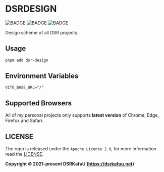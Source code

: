 # DSRDESIGN

![BADGE](https://img.shields.io/npm/v/dsr-design)
![BADGE](https://img.shields.io/npm/dm/dsr-design)
![BADGE](https://img.shields.io/npm/l/dsr-design)

Design scheme of all DSR projects.

## Usage

```bash
pnpm add dsr-design
```

## Environment Variables

```
VITE_BASE_URL="/"
```

## Supported Browsers

All of my personal projects only supports **latest version** of Chrome, Edge, Firefox and Safari.

## LICENSE

The repo is released under the `Apache License 2.0`, for more information read the [LICENSE](https://github.com/dsrkafuu/dsr-design/blob/main/LICENSE).

**Copyright © 2021-present DSRKafuU (<https://dsrkafuu.net>)**
